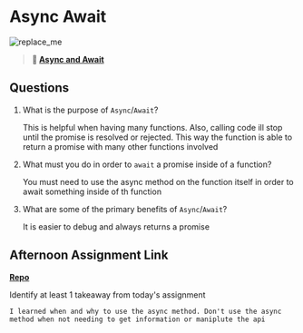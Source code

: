 # Async Await

![replace_me](https://codeworks.blob.core.windows.net/public/assets/img/illustrations/placeholder.svg)

> **📖 [Async and Await](https://codeworksacademy.com/fs-student-guide/resources/wk4/03-Async-Await)**

## Questions

1. What is the purpose of `Async`/`Await`?

    This is helpful when having many functions. Also, calling code ill stop until the promise is resolved or rejected. This way the function is able to return a promise with many other functions involved

2. What must you do in order to  `await` a promise inside of a function?

    You must need to use the async method on the function itself in order to await something inside of th function

3. What are some of the primary benefits of `Async`/`Await`?

    It is easier to debug and always returns a promise 

## Afternoon Assignment Link

**[Repo](https://github.com/katie-mccauley/pokedex)**

Identify at least 1 takeaway from today's assignment
  
    I learned when and why to use the async method. Don't use the async method when not needing to get information or maniplute the api 
